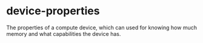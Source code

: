 # device-properties
The properties of a compute device, which can used for knowing how much memory and what capabilities the device has.
